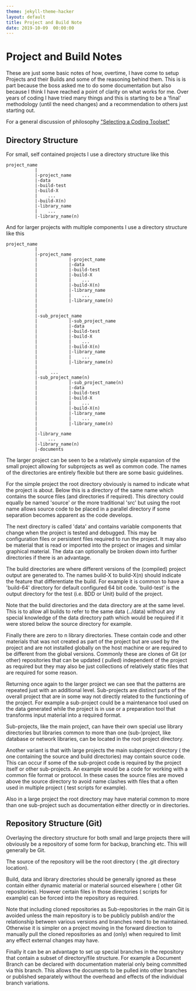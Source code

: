 ```yaml
---
theme: jekyll-theme-hacker
layout: default
title: Project and Build Note
date: 2019-10-09  00:00:00
---
```


# Project and Build Notes

These are just some basic notes of how, overtime, I have come to setup Projects and their Builds  and some of the reasoning behind them. This is is part because the boss asked me to do some documentation but also because I think I have reached a point of clarity on what works for me. Over years of coding I have tried many things and this is starting to be a 'final' methodology (until the need changes) and a recommendation to others just starting out.

For a general discussion of philosophy ["Selecting a Coding Toolset" ](../../../2019/10/08/coding-toolset-notes.html)

## Directory Structure

For small, self contained projects I use a directory structure like this

```
project_name
           |
           |-project_name 
           |-data 
           |-build-test 
           |-build-X
           |    ...
           |-build-X(n)
           |-library_name
           |    ...
           |-library_name(n)
```
And for larger projects with multiple components I use a directory structure like this

```
project_name
           |
           |-project_name 
           |            |-project_name 
           |            |-data 
           |            |-build-test 
           |            |-build-X
           |            |    ...
           |            |-build-X(n)
           |            |-library_name
           |            |    ...
           |            |-library_name(n)
           |
           |
           |-sub_project_name 
           |            |-sub_project_name 
           |            |-data 
           |            |-build-test 
           |            |-build-X
           |            |    ...
           |            |-build-X(n)
           |            |-library_name
           |            |    ...
           |            |-library_name(n)
           |
           |     ...
           |-sub_project_name(n) 
           |            |-sub_project_name(n)
           |            |-data 
           |            |-build-test 
           |            |-build-X
           |            |    ...
           |            |-build-X(n)
           |            |-library_name
           |            |    ...
           |            |-library_name(n)
           |
           |-library_name
           |    ...
           |-library_name(n)
           |-documents
```
The larger project can be seen to be a relatively simple expansion of the small project allowing for subprojects as well as common code. The names of the directories are entirely flexible but there are some basic guidelines.

For the simple project the root directory obviously is named to indicate what the project is about. Below this is a directory of the same name which contains the source files (and directories if required). This directory could equally be named 'source' or the more traditional 'src' but using the root name allows source code to be placed in a parallel directory if some separation becomes apparent as the code develops.

The next directory is called 'data' and contains variable components that change when the project is tested and debugged. This may be configuration files or persistent files required to run the project. It may also be material that is read or imported into the project or images and similar graphical material. The data can optionally be broken down into further directories if there is an advantage.

The build directories are where different versions of the (compiled) project output are generated to. The names build-X to build-X(n) should indicate the feature that differentiate  the build. For example it is common to have a 'build-64' directory for default configured 64 bit code. 'build-test' is the output directory for the test (i.e. BDD or Unit) build of the project.

Note that the build directories and the data directory are at the same level. This is to allow all builds to refer to the same data (../data) without any special knowledge of the data directory path which would be required if it were stored below the source directory for example.

Finally there are zero to n library directories. These contain code and other materials that was not created as part of the project but are used by the project and are not installed globally on the host machine or are required to be different from the global versions. Commonly these are clones of Git (or other) repositories that can be updated ( pulled) independent of the project as required but they may also be just collections of relatively static files that are required for some reason.

Returning once again to the larger project we can see that the patterns are repeated just with an additional level. Sub-projects are distinct parts of the overall project that are in some way not directly related to the functioning of the project. For example a sub-project could be a maintenance tool used on the data generated while the project is in use or a preparation tool that transforms input material into a required format.

Sub-projects, like the main project, can have their own special use library directories but libraries common to more than one (sub-)project, like database or network libraries, can be located in the root project directory.

Another variant is that with large projects the main subproject directory ( the one containing the source and build directories) may contain source code. This can occur if some of the sub-project code is required by the project itself or other sub-projects. An example would be a code for working with a common file format or protocol. In these cases the source files are moved above the source directory to avoid name clashes with files that a often used in multiple project ( test scripts for example).

Also in a large project the root directory may have material common to more than one sub-project such as documentation either directly or in directories.

## Repository Structure (Git)

Overlaying the directory structure for both small and large projects there will obviously be a repository of some form for backup, branching etc. This will generally be Git.

The source of the repository will be the root directory ( the .git directory location).

Build, data and library directories should be generally ignored as these contain either dynamic material or material sourced elsewhere ( other Git repositories). However certain files in those directories ( scripts for example) can be forced into the repository as required.

Note that including cloned repositories as Sub-repositories in the main Git is avoided unless the main repository is to be publicly publish and/or the relationship between various versions and branches need to be maintained. Otherwise it is simpler on a project moving in the forward direction to manually pull the cloned repositories as and (only) when required to limit any effect external changes may have.

Finally it can be an advantage to set up special branches in the repository that contain a subset of directory/file structure. For example a Document Branch can be declared with documentation material only being committed via this branch. This allows the documents to be pulled into other branches or published separately without the overhead and effects of the individual branch variations.
